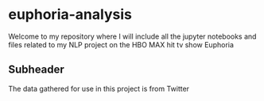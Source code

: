 # euphoria-analysis

Welcome to my repository where I will include all the jupyter notebooks and files related to my NLP project on the HBO MAX hit tv show Euphoria 

## Subheader 

The data gathered for use in this project is from Twitter
